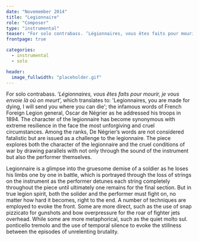 ```yaml
---
date: "Novemember 2014"
title: "Legionnaire"
role: "Composer"
type: "instrumental"
teaser: "For solo contrabass. ‘Légionnaires, vous êtes faits pour mourir, je vous envoie là où on meurt’, which translates to: 'Legionnaires, you are made for dying, I will send you where you can die'; the infamous words of French Foreign Legion general, Oscar de Négrier as he addressed his troops in 1894. The character of the legionnaire has become synonymous with extreme resilience in the face the most unforgiving and cruel circumstances. Among the ranks, De Négrier’s words are not considered fatalistic but are issued as a challenge to the legionnaire. The piece explores both the character of the legionnaire and the cruel conditions of war by drawing parallels with not only through the sound of the instrument but also the performer themselves."
frontpage: true

categories:
  - instrumental
  - solo

header:
  image_fullwidth: "placeholder.gif"
---
```

For solo contrabass. ‘*Légionnaires, vous êtes faits pour mourir, je vous envoie là où on meurt*’, which translates to: 'Legionnaires, you are made for dying, I will send you where you can die'; the infamous words of French Foreign Legion general, Oscar de Négrier as he addressed his troops in 1894. The character of the legionnaire has become synonymous with extreme resilience in the face the most unforgiving and cruel circumstances. Among the ranks, De Négrier’s words are not considered fatalistic but are issued as a challenge to the legionnaire. The piece explores both the character of the legionnaire and the cruel conditions of war by drawing parallels with not only through the sound of the instrument but also the performer themselves.

Legionnaire is a glimpse into the gruesome demise of a soldier as he loses his limbs one by one in battle, which is portrayed through the loss of strings on the instrument as the performer detunes each string completely throughout the piece until ultimately one remains for the final section. But in true legion spirit, both the solider and the performer must fight on, no matter how hard it becomes, right to the end. A number of techniques are employed to evoke the front. Some are more direct, such as the use of snap pizzicato for gunshots and bow overpressure for the roar of fighter jets overhead. While some are more metaphorical, such as the quiet molto sul. ponticello tremolo and the use of temporal silence to evoke the stillness between the episodes of unrelenting brutality.
